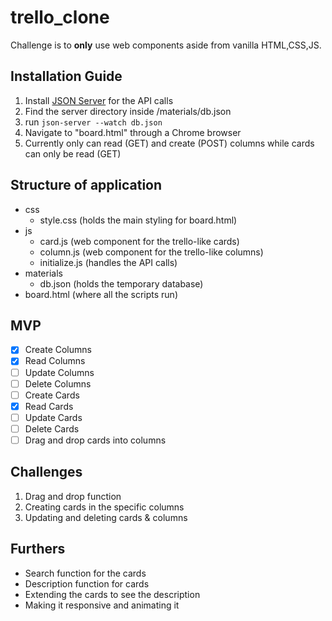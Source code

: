 # trello_clone

Challenge is to **only** use web components aside from vanilla HTML,CSS,JS.

## Installation Guide

 1. Install [JSON Server](https://github.com/typicode/json-server) for the API calls
 2. Find the server directory inside /materials/db.json
 3. run `json-server --watch db.json`
 4. Navigate to "board.html" through a Chrome browser
 5. Currently only can read (GET) and create (POST) columns while cards can only be read (GET)

## Structure of application

 - css
   - style.css (holds the main styling for board.html)
 - js
   - card.js (web component for the trello-like cards)
   - column.js (web component for the trello-like columns)
   - initialize.js (handles the API calls)
 - materials
   - db.json (holds the temporary database)
 - board.html (where all the scripts run)

## MVP

 - [x] Create Columns
 - [x] Read Columns
 - [ ] Update Columns
 - [ ] Delete Columns
 - [ ] Create Cards
 - [x] Read Cards
 - [ ] Update Cards
 - [ ] Delete Cards
 - [ ] Drag and drop cards into columns

 ## Challenges

 1. Drag and drop function
 2. Creating cards in the specific columns
 3. Updating and deleting cards & columns

 ## Furthers

 - Search function for the cards
 - Description function for cards
 - Extending the cards to see the description
 - Making it responsive and animating it



 
